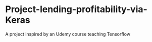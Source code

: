 # Project-lending-profitability-via-Keras
A project inspired by an Udemy course teaching Tensorflow
